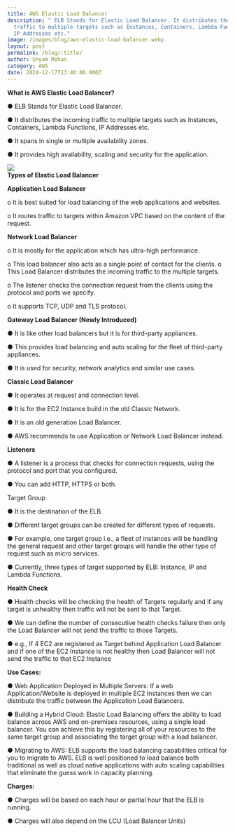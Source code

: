 ```yaml
---
title: AWS Elastic Load Balancer
description: " ELB Stands for Elastic Load Balancer. It distributes the incoming
  traffic to multiple targets such as Instances, Containers, Lambda Functions,
  IP Addresses etc."
image: /images/blog/aws-elastic-load-balancer.webp
layout: post
permalink: /blog/:title/
author: Shyam Mohan
category: AWS
date: 2024-12-17T13:40:00.000Z
---
```

**What is AWS Elastic Load Balancer?**

● ELB Stands for Elastic Load Balancer.

● It distributes the incoming traffic to multiple targets such as Instances, Containers, Lambda Functions, IP Addresses etc.

● It spans in single or multiple availability zones.

● It provides high availability, scaling and security for the application.

**![](https://lh7-rt.googleusercontent.com/docsz/AD_4nXfNwKX7_5gwlGxExkpWPVod-roH5_r_kxrq98LvWMQ5qJCkZ-u2DTbPc1tj7kdnrkotwlAad3BVsMGWec_ILFWgSntnzKLMRv_rByxgfev8tvrfu8LykuHM1ze2B3FCai9OhvecbA?key=q390jo8iRKV-c2BprE8LOg)**	
**Types of Elastic Load Balancer**

**Application Load Balancer**

o It is best suited for load balancing of the web applications and websites.

o It routes traffic to targets within Amazon VPC based on the content of the request.

**Network Load Balancer**

o It is mostly for the application which has ultra-high performance.

o This load balancer also acts as a single point of contact for the clients.
o This Load Balancer distributes the incoming traffic to the multiple targets.

o The listener checks the connection request from the clients using the protocol and ports we specify.

o It supports TCP, UDP and TLS protocol.

**Gateway Load Balancer (Newly Introduced)**

● It is like other load balancers but it is for third-party appliances.

● This provides load balancing and auto scaling for the fleet of third-party appliances.

● It is used for security, network analytics and similar use cases.

**Classic Load Balancer**

● It operates at request and connection level.

● It is for the EC2 Instance build in the old Classic Network.

● It is an old generation Load Balancer.

● AWS recommends to use Application or Network Load Balancer instead.

**Listeners**

● A listener is a process that checks for connection requests, using the protocol and port that you configured.

● You can add HTTP, HTTPS or both.

Target Group

● It is the destination of the ELB.

● Different target groups can be created for different types of requests.

● For example, one target group i.e., a fleet of instances will be handling the general request and other target groups will handle the other type of request such as micro services.

● Currently, three types of target supported by ELB: Instance, IP and Lambda Functions.

**Health Check**

● Health checks will be checking the health of Targets regularly and if any target is unhealthy then traffic will not be sent to that Target.

● We can define the number of consecutive health checks failure then only the Load Balancer will not send the traffic to those Targets.

● e.g., If 4 EC2 are registered as Target behind Application Load Balancer and if one of the EC2 Instance is not healthy then Load Balancer will not send the traffic to that EC2 Instance

**Use Cases:**

● Web Application Deployed in Multiple Servers: If a web
Application/Website is deployed in multiple EC2 Instances then we can distribute the traffic between the Application Load Balancers.

● Building a Hybrid Cloud: Elastic Load Balancing offers the ability to load balance across AWS and on-premises resources, using a single load balancer. You can achieve this by registering all of your resources to the same target group and associating the target group with a load balancer.

● Migrating to AWS: ELB supports the load balancing capabilities critical for you to migrate to AWS. ELB is well positioned to load balance both traditional as well as cloud native applications with auto scaling capabilities that eliminate the guess work in capacity planning.

**Charges:**

● Charges will be based on each hour or partial hour that the ELB is running.

● Charges will also depend on the LCU (Load Balancer Units)
